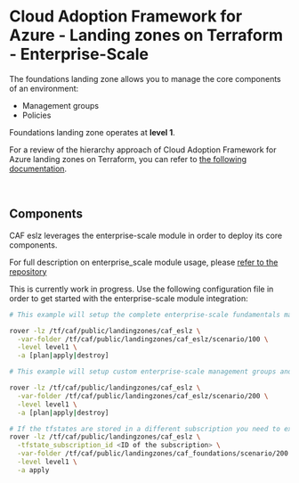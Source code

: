 # Cloud Adoption Framework for Azure - Landing zones on Terraform - Enterprise-Scale

The foundations landing zone allows you to manage the core components of an environment:

* Management groups
* Policies

Foundations landing zone operates at **level 1**.

For a review of the hierarchy approach of Cloud Adoption Framework for Azure landing zones on Terraform, you can refer to [the following documentation](../../documentation/code_architecture/hierarchy.md).

</BR>

## Components

CAF eslz leverages the enterprise-scale module in order to deploy its core components.

For full description on enterprise_scale module usage, please [refer to the repository](https://github.com/Azure/terraform-azurerm-caf-enterprise-scale)

This is currently work in progress.
Use the following configuration file in order to get started with the enterprise-scale module integration:

```bash
# This example will setup the complete enterprise-scale fundamentals management groups and policies. Please make sure you have appropriate privileges on the tenant and subscription

rover -lz /tf/caf/public/landingzones/caf_eslz \
  -var-folder /tf/caf/public/landingzones/caf_eslz/scenario/100 \
  -level level1 \
  -a [plan|apply|destroy]

# This example will setup custom enterprise-scale management groups and policies. Please make sure you have appropriate privileges on the tenant and subscription

rover -lz /tf/caf/public/landingzones/caf_eslz \
  -var-folder /tf/caf/public/landingzones/caf_eslz/scenario/200 \
  -level level1 \
  -a [plan|apply|destroy]

# If the tfstates are stored in a different subscription you need to execute the following command
rover -lz /tf/caf/public/landingzones/caf_eslz \
  -tfstate_subscription_id <ID of the subscription> \
  -var-folder /tf/caf/public/landingzones/caf_foundations/scenario/200 \
  -level level1 \
  -a apply
```
